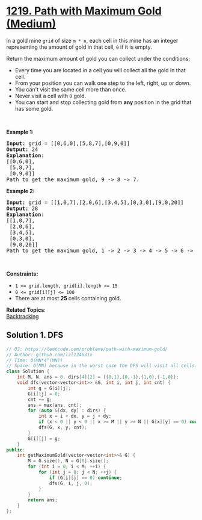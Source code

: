 # [1219. Path with Maximum Gold (Medium)](https://leetcode.com/problems/path-with-maximum-gold/)

<p>In a gold mine <code>grid</code>&nbsp;of size <code>m * n</code>,&nbsp;each cell in this mine has an integer representing the amount of gold&nbsp;in that cell,&nbsp;<code>0</code> if it is empty.</p>

<p>Return the maximum amount of gold you&nbsp;can collect under the conditions:</p>

<ul>
	<li>Every time you are located in a cell you will collect all the gold in that cell.</li>
	<li>From your position you can walk one step to the left, right, up or down.</li>
	<li>You can't visit the same cell more than once.</li>
	<li>Never visit a cell with&nbsp;<code>0</code> gold.</li>
	<li>You can start and stop collecting gold from&nbsp;<strong>any </strong>position in the grid that has some gold.</li>
</ul>

<p>&nbsp;</p>
<p><strong>Example 1:</strong></p>

<pre><strong>Input:</strong> grid = [[0,6,0],[5,8,7],[0,9,0]]
<strong>Output:</strong> 24
<strong>Explanation:</strong>
[[0,6,0],
 [5,8,7],
 [0,9,0]]
Path to get the maximum gold, 9 -&gt; 8 -&gt; 7.
</pre>

<p><strong>Example 2:</strong></p>

<pre><strong>Input:</strong> grid = [[1,0,7],[2,0,6],[3,4,5],[0,3,0],[9,0,20]]
<strong>Output:</strong> 28
<strong>Explanation:</strong>
[[1,0,7],
 [2,0,6],
 [3,4,5],
 [0,3,0],
 [9,0,20]]
Path to get the maximum gold, 1 -&gt; 2 -&gt; 3 -&gt; 4 -&gt; 5 -&gt; 6 -&gt; 7.
</pre>

<p>&nbsp;</p>
<p><strong>Constraints:</strong></p>

<ul>
	<li><code>1 &lt;= grid.length,&nbsp;grid[i].length &lt;= 15</code></li>
	<li><code>0 &lt;= grid[i][j] &lt;= 100</code></li>
	<li>There are at most <strong>25&nbsp;</strong>cells containing gold.</li>
</ul>


**Related Topics**:  
[Backtracking](https://leetcode.com/tag/backtracking/)

## Solution 1. DFS

```cpp
// OJ: https://leetcode.com/problems/path-with-maximum-gold/
// Author: github.com/lzl124631x
// Time: O(MN*4^(MN))
// Space: O(MN) because in the worst case the DFS will visit all cells.
class Solution {
    int M, N, ans = 0, dirs[4][2] = {{0,1},{0,-1},{1,0},{-1,0}};
    void dfs(vector<vector<int>> &G, int i, int j, int cnt) {
        int g = G[i][j];
        G[i][j] = 0;
        cnt += g;
        ans = max(ans, cnt);
        for (auto &[dx, dy] : dirs) {
            int x = i + dx, y = j + dy;
            if (x < 0 || y < 0 || x >= M || y >= N || G[x][y] == 0) continue;
            dfs(G, x, y, cnt);
        }
        G[i][j] = g;
    }
public:
    int getMaximumGold(vector<vector<int>>& G) {
        M = G.size(), N = G[0].size();
        for (int i = 0; i < M; ++i) {
            for (int j = 0; j < N; ++j) {
                if (G[i][j] == 0) continue;
                dfs(G, i, j, 0);
            }
        }
        return ans;
    }
};
```